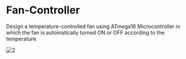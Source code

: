 # Fan-Controller
 Design a temperature-controlled fan using ATmega16 Microcontroller in which the fan is automatically turned ON or OFF according to the temperature.

![2](https://github.com/HagerShaban/Fan-Controller-/assets/95409941/62cee9e6-62d3-40cb-a5a3-7aeb9f5fed94)
